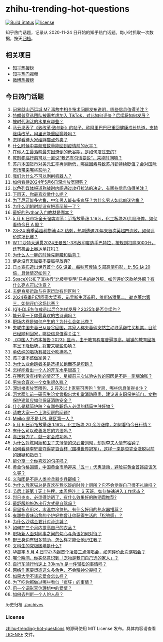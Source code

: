 # zhihu-trending-hot-questions

[![Build Status](https://github.com/justjavac/zhihu-trending-hot-questions/workflows/ci/badge.svg?branch=master)](https://github.com/justjavac/zhihu-trending-hot-questions/actions)
[![license](https://img.shields.io/github/license/justjavac/zhihu-trending-hot-questions)](https://github.com/justjavac/zhihu-trending-hot-questions/blob/master/LICENSE)

知乎热门话题，记录从 2020-11-24
日开始的知乎热门话题。每小时抓取一次数据，按天[归档](./archives)。

## 相关项目

- [知乎热搜榜](https://github.com/justjavac/zhihu-trending-top-search)
- [知乎热门视频](https://github.com/justjavac/zhihu-trending-hot-video)
- [微博热搜榜](https://github.com/justjavac/weibo-trending-hot-search)

## 今日热门话题

<!-- BEGIN -->
<!-- 最后更新时间 Tue May 07 2024 03:15:25 GMT+0800 (China Standard Time) -->

1. [问界就山西运城 M7 事故中相关技术问题发布说明，哪些信息值得关注？](https://www.zhihu.com/question/655131747)
1. [特朗普竞选团队被曝考虑加入 TikTok，对此如何评价？后续将如何发展？](https://www.zhihu.com/question/655139351)
1. [被时代淘汰的水果有哪些？](https://www.zhihu.com/question/646904142)
1. [马云发表了《致改革·致创新》的帖子，称阿里巴巴已重回健康成长轨道，支持继续改革。阿里还能重回巅峰吗？](https://www.zhihu.com/question/652530940)
1. [怎样看待大家给胖猫点外卖？](https://www.zhihu.com/question/654924742)
1. [什么时候中美航班数量能回到疫情前的水平？](https://www.zhihu.com/question/654281460)
1. [在你人生最落魄最穷困潦倒的低谷期，是如何度过去的?](https://www.zhihu.com/question/648904444)
1. [死刑犯临行前可以一直说“我还有句话要说”，来拖时间嘛？](https://www.zhihu.com/question/636100960)
1. [苏丹本国货币对美元汇率再创新低，哪些因素导致苏丹镑持续贬值？会对国际市场带来哪些影响？](https://www.zhihu.com/question/655096951)
1. [我们为什么不可以剥削机器人？](https://www.zhihu.com/question/392551210)
1. [如何看待2024年5月6日深圳放宽限购？](https://www.zhihu.com/question/655161019)
1. [以色列媒体报道称战时内阁通过攻打拉法的决定，有哪些信息值得关注？](https://www.zhihu.com/question/655152661)
1. [下雨天，你最喜欢做什么呢？](https://www.zhihu.com/question/654933398)
1. [为了尽可能多钓鱼，中年男人能有多疯狂？为什么男人如此痴迷钓鱼？](https://www.zhihu.com/question/653305688)
1. [为什么明朝时期没有把高丽统一了？](https://www.zhihu.com/question/536400442)
1. [最好的Python入门教材是哪本？](https://www.zhihu.com/question/27522719)
1. [5 月 6 日市场全天强势震荡：沪指放量涨 1.16%，化工板块20余股涨停，如何看待今日 A 股？](https://www.zhihu.com/question/655099358)
1. [23-24 赛季英超利物浦 4:2 热刺，热刺遭遇20年来首次英超四连败，如何评价这场比赛？](https://www.zhihu.com/question/655068589)
1. [WTT沙特大满贯2024王曼昱1-3不敌印度选手巴特拉，按规则扣除3000分，还有机会上奥运单打吗？](https://www.zhihu.com/question/655160220)
1. [为什么人一胖的时候先胖腰和后背？](https://www.zhihu.com/question/653434377)
1. [健身没有天赋要不要趁早放弃?](https://www.zhihu.com/question/654361628)
1. [日本宣布造出世界首个 6G 设备，每秒可传输 5 部高清电影，比 5G 快 20 倍，具体情况如何？](https://www.zhihu.com/question/655121874)
1. [SpaceX公布了其执行“北极星黎明”任务的舱外服，如何评价这款舱外服？有什么亮点可以注意？](https://www.zhihu.com/question/655026734)
1. [去健身房运动与在家运动有何区别？](https://www.zhihu.com/question/653795784)
1. [2024赛季F1迈阿密大奖赛，诺里斯生涯首冠，维斯塔潘第二，勒克莱尔第三，如何评价这场比赛？](https://www.zhihu.com/question/655073753)
1. [(G)I-DLE各位成员以后会怎样发展？2025年是否会续约？](https://www.zhihu.com/question/646657764)
1. [能分享一下你最喜欢的古诗词吗？](https://www.zhihu.com/question/653936635)
1. [职场内卷是如何产生的？为什么会如此卷？](https://www.zhihu.com/question/654454958)
1. [失联中国夫妻已从曼谷回国，其家人称夫妻俩突然主动联系帮忙买机票，目前已经顺利回家，哪些信息值得关注？](https://www.zhihu.com/question/655097316)
1. [《中国人力资本报告 2023》显示，由于教育程度普遍提高，城镇的教育回报率呈下降趋势，将带来哪些影响？](https://www.zhihu.com/question/655096160)
1. [单依纯的唱功有被过分吹捧吗？](https://www.zhihu.com/question/549202526)
1. [孩子该不该做家务？](https://www.zhihu.com/question/654648134)
1. [为什么业余跑者多是选择长跑而不是短跑？](https://www.zhihu.com/question/654559299)
1. [怎样能看出一个人的开车水平很高？](https://www.zhihu.com/question/652819627)
1. [在残骸没有找到的情况下，星舰前三次试验失败的原因是不是一笔糊涂账？](https://www.zhihu.com/question/654980245)
1. [男生会喜欢一个女生很久嘛？](https://www.zhihu.com/question/519651649)
1. [深圳楼市放宽限购，2 孩及以上家庭可再购 1 套房，哪些信息值得关注？](https://www.zhihu.com/question/655163653)
1. [河大两年前一研究生论文曾指出大礼堂消防隐患，建议设专职保护部门，文物保护建筑应如何保证消防安全？](https://www.zhihu.com/question/655053800)
1. [什么是精简护肤？有哪些职场人必须的精简护肤好物？](https://www.zhihu.com/question/653431256)
1. [请教大家一个上海买房的问题?](https://www.zhihu.com/question/651788888)
1. [Meiko 是不是 LPL 赛区第一人？](https://www.zhihu.com/question/652943382)
1. [5 月 6 日沪指放量涨 1.16%，化工板块 20 余股涨停，如何看待今日行情？](https://www.zhihu.com/question/655101393)
1. [有什么可以改善发质的方法吗？](https://www.zhihu.com/question/648582011)
1. [真正努力了，就一定会成功吗？](https://www.zhihu.com/question/651075491)
1. [为什么对陈阿娇和卫子夫薄情的汉武帝刘彻，却对李夫人情有独钟？](https://www.zhihu.com/question/497100821)
1. [如何看待李轩豪夺得梦百合杯（围棋世界冠军），这样一来是否完全洗脱以前的嫌疑和指责？](https://www.zhihu.com/question/654956915)
1. [能分享一个你喜欢的句子吗？](https://www.zhihu.com/question/655040664)
1. [黄金价格回调，中国黄金市场迎来「五一」优惠活动，避险买黄金首饰应该怎么买？](https://www.zhihu.com/question/654174000)
1. [义和团是不是人类冷兵器步兵巅峰？](https://www.zhihu.com/question/548340035)
1. [为什么我家猫总是喜欢在我吃饭的时候上厕所？它不会觉得自己很不礼貌吗？](https://www.zhihu.com/question/650460758)
1. [节后上班第 1 天上热搜，本周将连上 6 天班，如何快速进入工作状态？](https://www.zhihu.com/question/655103898)
1. [烈日炎炎，必须得防晒了，有什么效果好的防晒霜推荐?](https://www.zhihu.com/question/654040714)
1. [最舒服的旅游出行方式是自驾吗？](https://www.zhihu.com/question/654681282)
1. [家里多点用水，水温忽冷忽热，有什么好用的热水器推荐？](https://www.zhihu.com/question/652706492)
1. [有哪些香味治愈的个护好物曾让你获得生活的「松弛感」？](https://www.zhihu.com/question/653431553)
1. [为什么沙瑞金要针对孙连城？](https://www.zhihu.com/question/654484486)
1. [如何在三个月内提高自己的衣品？](https://www.zhihu.com/question/630561401)
1. [职场新人面对同事之间的勾心斗角该如何对待？](https://www.zhihu.com/question/655016875)
1. [野王身边有很多辅助，怎么样才能让他记住我？](https://www.zhihu.com/question/414920790)
1. [文科生的究极困境是什么?](https://www.zhihu.com/question/654946557)
1. [华晨宇 5 月 4 日举办内娱首个凌晨三点演唱会，如何评价此次演唱会？](https://www.zhihu.com/question/654856198)
1. [哪个瞬间，你突然意识到「宠物是我们自己选的家人」？](https://www.zhihu.com/question/653429608)
1. [自行车骑行均速上 30km/h 是一件轻松的事情吗？](https://www.zhihu.com/question/654594728)
1. [网络作家要塑造这么多角色，不会精神分裂吗？](https://www.zhihu.com/question/655053849)
1. [如果大学不谈恋爱会怎么样？](https://www.zhihu.com/question/654110033)
1. [为了吃你都做过哪些看似「疯狂」的事情？](https://www.zhihu.com/question/653432327)
1. [用一个词形容你理想中的爱情？](https://www.zhihu.com/question/652985185)
1. [如何去判断一个人的人品？](https://www.zhihu.com/question/654279113)

<!-- END -->

历史归档 [./archives](./archives)

### License

[zhihu-trending-hot-questions](https://github.com/justjavac/zhihu-trending-hot-questions)
的源码使用 MIT License 发布。具体内容请查看 [LICENSE](./LICENSE) 文件。

